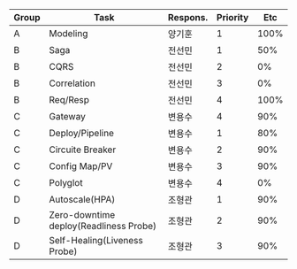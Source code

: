 |Group|Task|Respons.|Priority|Etc|
|------|---|---|---|------------------|
|A|Modeling|양기훈|1|100%|
|B|Saga|전선민|1|50%|
|B|CQRS|전선민|2|0%|
|B|Correlation|전선민|3|0%|
|B|Req/Resp|전선민|4|100%|
|C|Gateway|변용수|4|90%|
|C|Deploy/Pipeline|변용수|1|80%|
|C|Circuite Breaker|변용수|2|90%|
|C|Config Map/PV|변용수|3|90%|
|C|Polyglot|변용수|4|0%|
|D|Autoscale(HPA)|조형관|1|90%|
|D|Zero-downtime deploy(Readliness Probe)|조형관|2|90%|
|D|Self-Healing(Liveness Probe)|조형관|3|90%|
